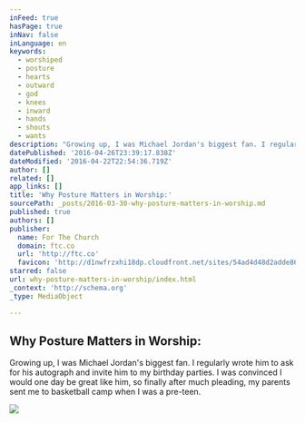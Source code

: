 ```yaml
---
inFeed: true
hasPage: true
inNav: false
inLanguage: en
keywords:
  - worshiped
  - posture
  - hearts
  - outward
  - god
  - knees
  - inward
  - hands
  - shouts
  - wants
description: "Growing up, I was Michael Jordan's biggest fan. I regularly wrote him to ask for his autograph and invite him to my birthday parties. I was convinced I would one day be great like him, so finally after much pleading, my parents sent me to basketball camp when I was a pre-teen."
datePublished: '2016-04-26T23:39:17.838Z'
dateModified: '2016-04-22T22:54:36.719Z'
author: []
related: []
app_links: []
title: 'Why Posture Matters in Worship:'
sourcePath: _posts/2016-03-30-why-posture-matters-in-worship.md
published: true
authors: []
publisher:
  name: For The Church
  domain: ftc.co
  url: 'http://ftc.co'
  favicon: 'http://d1nwfrzxhi18dp.cloudfront.net/sites/54ad4d48d2adde8633000006/theme/images/favicon.ico?b5965156b67ce02ea459575d0ce07977'
starred: false
url: why-posture-matters-in-worship/index.html
_context: 'http://schema.org'
_type: MediaObject

---
```

<article style=""><h1>Why Posture Matters in Worship:</h1><p>Growing up, I was Michael Jordan's biggest fan. I regularly wrote him to ask for his autograph and invite him to my birthday parties. I was convinced I would one day be great like him, so finally after much pleading, my parents sent me to basketball camp when I was a pre-teen.</p><img src="https://dncqdsevn7j5.cloudfront.net/images/dynamic/W1siZnUiLCJodHRwczovL2Qxbndmcnp4aGkxOGRwLmNsb3VkZnJvbnQubmV0L3VwbG9hZHMvYmxvZy9ibG9nX2VudHJ5L3Byb21vX2ltYWdlLzE5ODQvcG9zdHVyZS13b3JzaGlwLmpwZyJdLFsicCIsInRodW1iIiwiMTIwMHg2NDAjIl1d/posture-worship.jpg?sha=4300fafdb0a1467c" /></article>